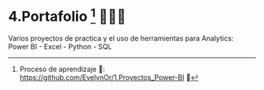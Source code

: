 # 4.Portafolio [^1] 👩‍💻💼 
Varios proyectos de practica y el uso de herramientas para Analytics:  Power BI - Excel - Python - SQL









[^1]: Proceso de aprendizaje 🧠: https://github.com/EvelynOr/1.Proyectos_Power-BI 👣 
